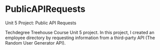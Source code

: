 # PublicAPIRequests
Unit 5 Project: Public API Requests

Techdegree Treehouse Course Unit 5 project. In this project, I created an employee directory by requesting information from a third-party API (The Random User Generator API).
